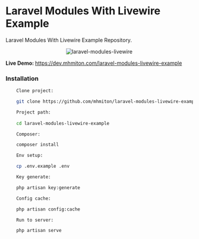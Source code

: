 # Laravel Modules With Livewire Example

Laravel Modules With Livewire Example Repository.

<p align="center">
    <img src="https://dev.mhmiton.com/laravel-modules-livewire-example/public/assets/images/laravel-modules-livewire.png" alt="laravel-modules-livewire">
</p>

<p align="left">
    <strong>Live Demo: </strong> <a href="https://dev.mhmiton.com/laravel-modules-livewire-example" target="_blank">https://dev.mhmiton.com/laravel-modules-livewire-example</a>
</p>

### Installation ###

```sh
    Clone project:

    git clone https://github.com/mhmiton/laravel-modules-livewire-example.git
```

```sh
    Project path:
    
    cd laravel-modules-livewire-example
```
```sh
    Composer:

    composer install
```

```sh
    Env setup:

    cp .env.example .env
```

```sh
    Key generate:

    php artisan key:generate
```

```sh
    Config cache:

    php artisan config:cache
```

```sh
    Run to server:

    php artisan serve
```